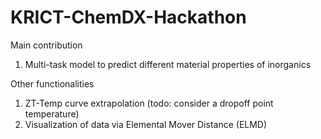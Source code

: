 # KRICT-ChemDX-Hackathon

Main contribution
1. Multi-task model to predict different material properties of inorganics

Other functionalities
1. ZT-Temp curve extrapolation (todo: consider a dropoff point temperature)
2. Visualization of data via Elemental Mover Distance (ELMD)
